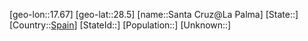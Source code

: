 ﻿---
location: [28.5,17.67]
type: City
tags:
- geo/City


SpocWebEntityId: 33942
isDeleted: false
confidential: public

---
[geo-lon::17.67]
[geo-lat::28.5]
[name::Santa Cruz@La Palma]
[State::]
[Country::[Spain](geo/Continent/Europe/Spain.md)]
[StateId::]
[Population::]
[Unknown::]

